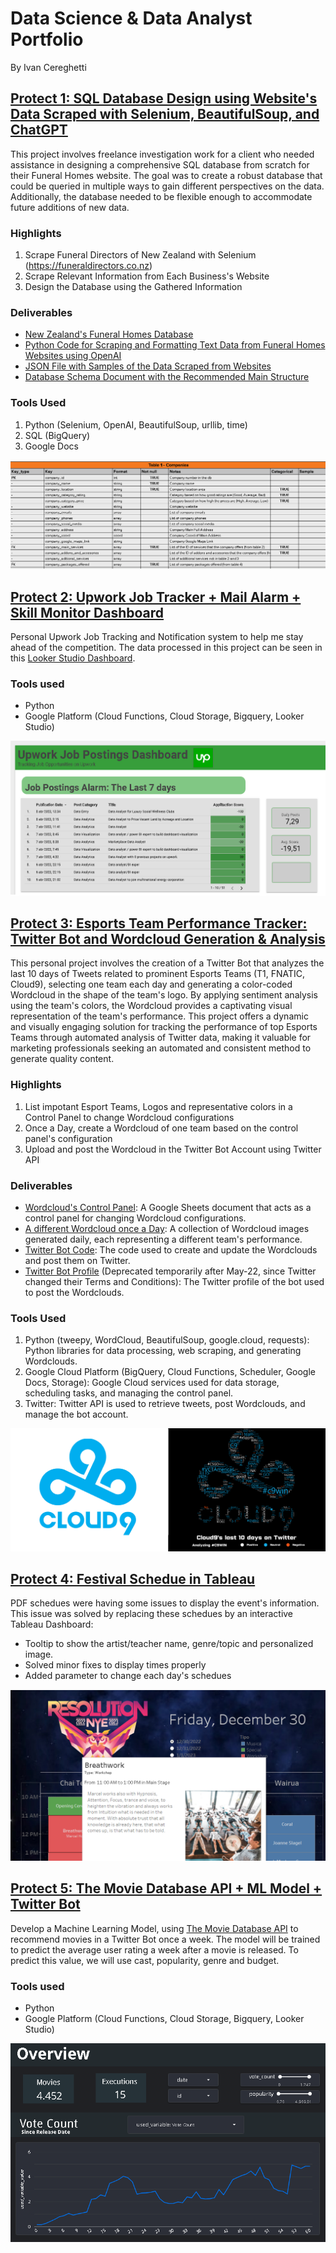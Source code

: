 # Data Science & Data Analyst Portfolio
By Ivan Cereghetti


## [Protect 1: SQL Database Design using Website's Data Scraped with Selenium, BeautifulSoup, and ChatGPT](https://github.com/ICereghetti/project_funeral_homes.git)

This project involves freelance investigation work for a client who needed assistance in designing a comprehensive SQL database from scratch for their Funeral Homes website. The goal was to create a robust database that could be queried in multiple ways to gain different perspectives on the data. Additionally, the database needed to be flexible enough to accommodate future additions of new data.

### Highlights
1) Scrape Funeral Directors of New Zealand with Selenium (https://funeraldirectors.co.nz)
2) Scrape Relevant Information from Each Business's Website
3) Design the Database using the Gathered Information


### Deliverables

* [New Zealand's Funeral Homes Database](https://github.com/ICereghetti/project_funeral_homes/blob/b45ae90cea72fae99af1870f2f5ad925c75aeed4/funeral_homes_database.csv)
* [Python Code for Scraping and Formatting Text Data from Funeral Homes Websites using OpenAI](https://github.com/ICereghetti/project_funeral_homes/blob/1556a93cb6b031ada01dad035458566a79eef8a2/scrape_website.py)
* [JSON File with Samples of the Data Scraped from Websites](https://github.com/ICereghetti/project_funeral_homes/blob/b45ae90cea72fae99af1870f2f5ad925c75aeed4/samples.json)
* [Database Schema Document with the Recommended Main Structure](https://docs.google.com/spreadsheets/d/1YKqOfKtCx-Bx4KtMh7m7fcoXkl7wU3KPQ9LuyQzWJus/edit#gid=954638511)

### Tools Used

1) Python (Selenium, OpenAI, BeautifulSoup, urllib, time)
2) SQL (BigQuery)
3) Google Docs

![](https://github.com/ICereghetti/Cereghetti_Portfolio/blob/27f2f9b2d88ac78119a6e8f37f4d1b40b93635ab/images/project_funeral_homes_2.png)

## [Protect 2: Upwork Job Tracker + Mail Alarm + Skill Monitor Dashboard](https://github.com/ICereghetti/project_upwork.git)

Personal Upwork Job Tracking and Notification system to help me stay ahead of the competition. The data processed in this project can be seen in this [Looker Studio Dashboard](https://lookerstudio.google.com/reporting/cade079a-6280-43d5-b942-afc4dece03de).

### Tools used

* Python
* Google Platform (Cloud Functions, Cloud Storage, Bigquery, Looker Studio)

![](https://github.com/ICereghetti/Cereghetti_Portfolio/blob/main/images/upwork.png?raw=true)


## [Protect 3: Esports Team Performance Tracker: Twitter Bot and Wordcloud Generation & Analysis](https://github.com/ICereghetti/project_twitter_wordclouds.git)

This personal project involves the creation of a Twitter Bot that analyzes the last 10 days of Tweets related to prominent Esports Teams (T1, FNATIC, Cloud9), selecting one team each day and generating a color-coded Wordcloud in the shape of the team's logo. By applying sentiment analysis using the team's colors, the Wordcloud provides a captivating visual representation of the team's performance. This project offers a dynamic and visually engaging solution for tracking the performance of top Esports Teams through automated analysis of Twitter data, making it valuable for marketing professionals seeking an automated and consistent method to generate quality content.

### Highlights
1) List impotant Esport Teams, Logos and representative colors in a Control Panel to change Wordcloud configurations
2) Once a Day, create a Wordcloud of one team based on the control panel's configuration
3) Upload and post the Wordcloud in the Twitter Bot Account using Twitter API


### Deliverables

* [Wordcloud's Control Panel](https://docs.google.com/spreadsheets/d/1MFIte9Rm4hXk713uXG4DOKKg2gwN8S_GJ-tqEwBi3tk/edit#gid=0): A Google Sheets document that acts as a control panel for changing Wordcloud configurations.
* [A different Wordcloud once a Day](https://github.com/ICereghetti/project_twitter_wordclouds/tree/5baa21324a5e5e0bbfacbb93ea6ea2755713acb8/wordcloud_samples): A collection of Wordcloud images generated daily, each representing a different team's performance.
* [Twitter Bot Code](https://github.com/ICereghetti/project_twitter_wordclouds/blob/5baa21324a5e5e0bbfacbb93ea6ea2755713acb8/code.py): The code used to create and update the Wordclouds and post them on Twitter.
* [Twitter Bot Profile](https://twitter.com/EsportsNews_bot) (Deprecated temporarily after May-22, since Twitter changed their Terms and Conditions): The Twitter profile of the bot used to post the Wordclouds.

### Tools Used

1) Python (tweepy, WordCloud, BeautifulSoup, google.cloud, requests): Python libraries for data processing, web scraping, and generating Wordclouds.
2) Google Cloud Platform (BigQuery, Cloud Functions, Scheduler, Google Docs, Storage): Google Cloud services used for data storage, scheduling tasks, and managing the control panel.
3) Twitter: Twitter API is used to retrieve tweets, post Wordclouds, and manage the bot account.

![Wordcloud Sample](https://github.com/ICereghetti/Cereghetti_Portfolio/blob/a61458d7ca0c47664b3a89a042f665cda465c7e2/images/project_twitter_wordcloud_3.png)

## [Protect 4: Festival Schedue in Tableau](https://public.tableau.com/app/profile/ivan.cereghetti/viz/SampleSchedue/dash?publish=yes)

PDF schedues were having some issues to display the event's information. This issue was solved by replacing these schedues by an interactive Tableau Dashboard:
* Tooltip to show the artist/teacher name, genre/topic and personalized image.
* Solved minor fixes to display times properly
* Added parameter to change each day's schedues

![](https://github.com/ICereghetti/Cereghetti_Portfolio/blob/main/images/resolutions_tableau_sample.png?raw=true)

## [Protect 5: The Movie Database API + ML Model + Twitter Bot](https://github.com/ICereghetti/project2_tmdb.git)

Develop a Machine Learning Model, using [The Movie Database API](https://www.themoviedb.org/) to recommend movies in a Twitter Bot once a week. The model will be trained to predict the average user rating a week after a movie is released. To predict this value, we will use cast, popularity, genre and budget.

### Tools used

* Python
* Google Platform (Cloud Functions, Cloud Storage, Bigquery, Looker Studio)

![](https://github.com/ICereghetti/Cereghetti_Portfolio/blob/main/images/project_2.png?raw=true)


